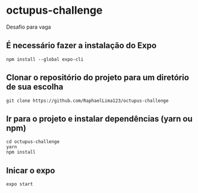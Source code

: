 # octupus-challenge
Desafio para vaga 
## É necessário fazer a instalação do Expo
```
npm install --global expo-cli
```
## Clonar o repositório do projeto para um diretório de sua escolha
```
git clone https://github.com/RaphaelLima123/octupus-challenge
```
## Ir para o projeto e instalar dependências (yarn ou npm)
```
cd octupus-challenge
yarn
npm install
```
## Inicar o expo
```
expo start
```

